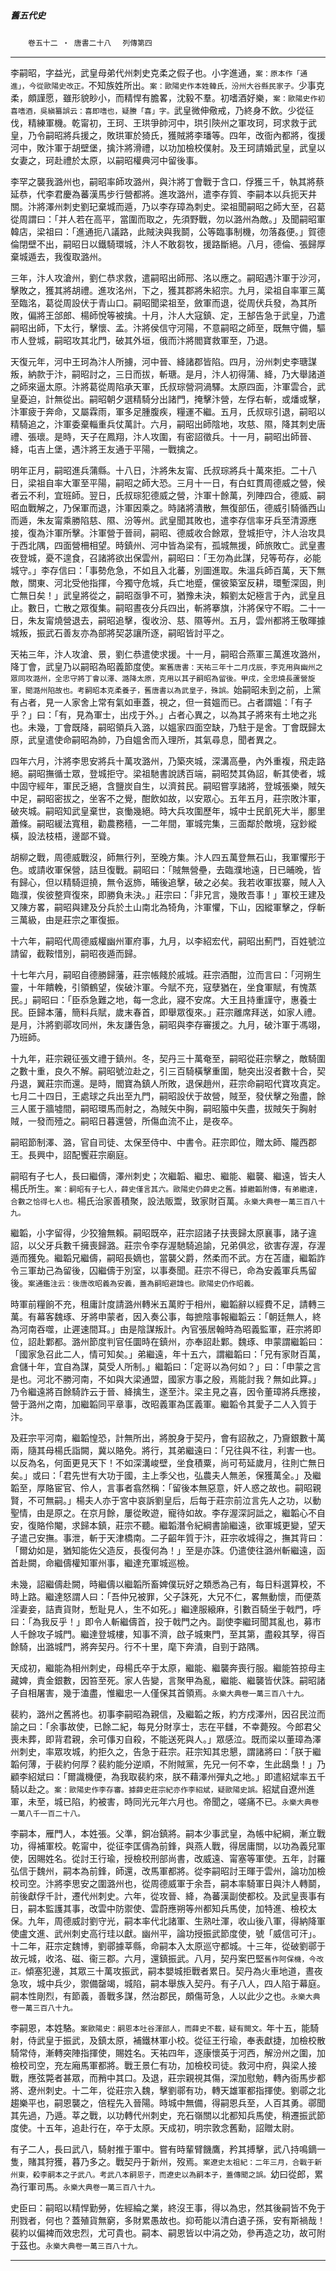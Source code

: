 

##### 舊五代史
　　`卷五十二 ‧ 唐書二十八`
　`列傳第四`

* * *

李嗣昭，字益光，武皇母弟代州刺史克柔之假子也。小字進通，`案：原本作「通進」，今從歐陽史改正。`不知族姓所出。`案：歐陽史作本姓韓氏，汾州大谷縣民家子。`少事克柔，頗謹愿，雖形貌眇小，而精悍有膽畧，沈毅不羣。初嗜酒好樂，`案：歐陽史作初喜嗜酒，吳縝纂誤云：喜即嗜也，疑賸「喜」字。`武皇微伸儆戒，乃終身不飲。少從征伐，精練軍機。乾甯初，王珂、王珙爭帥河中，珙引陝州之軍攻珂，珂求救于武皇，乃令嗣昭將兵援之，敗珙軍於猗氏，獲賊將李璠等。四年，改衙內都將，復援河中，敗汴軍于胡壁堡，擒汴將滑禮，以功加檢校僕射。及王珂請婚武皇，武皇以女妻之，珂赴禮於太原，以嗣昭權典河中留後事。

李罕之襲我潞州也，嗣昭率師攻潞州，與汴將丁會戰于含口`，`俘獲三千，執其將蔡延恭，代李君慶為蕃漢馬步行營都將。進攻潞州，遣李存質、李嗣本以兵扼天井關。汴將澤州刺史劉玘棄城而遁，乃以李存璋為刺史。梁祖聞嗣昭之師大至，召葛從周謂曰：「并人若在高平，當圍而取之，先須野戰，勿以潞州為敵。」及聞嗣昭軍韓店，梁祖曰：「進通扼八議路，此賊決與我鬬，公等臨事制機，勿落姦便。」賀德倫閉壁不出，嗣昭日以鐵騎環城，汴人不敢芻牧，援路斷絕。八月，德倫、張歸厚棄城遁去，我復取潞州。

三年，汴人攻滄州，劉仁恭求救，遣嗣昭出師邢、洺以應之。嗣昭遇汴軍于沙河，擊敗之，獲其將胡禮。進攻洺州，下之，獲其郡將朱紹宗。九月，梁祖自率軍三萬至臨洺，葛從周設伏于青山口。嗣昭聞梁祖至，斂軍而退，從周伏兵發，為其所敗，偏將王郃郎、楊師悅等被擒。十月，汴人大寇鎮、定，王郜告急于武皇，乃遣嗣昭出師，下太行，擊懷、孟。汴將侯信守河陽，不意嗣昭之師至，既無守備，驅巿人登城，嗣昭攻其北門，破其外垣，俄而汴將閻寶救軍至，乃退。

天復元年，河中王珂為汴人所擄，河中晉、絳諸郡皆陷。四月，汾州刺史李瑭謀叛，納款于汴，嗣昭討之，三日而拔，斬瑭。是月，汴人初得蒲、絳，乃大舉諸道之師來逼太原。汴將葛從周陷承天軍，氏叔琮營洞渦驛。太原四面，汴軍雲合，武皇憂迫，計無從出。嗣昭朝夕選精騎分出諸門，掩擊汴營，左俘右斬，或燔或擊，汴軍疲于奔命，又屬霖雨，軍多足腫腹疾，糧運不繼。五月，氏叔琮引退，嗣昭以精騎追之，汴軍委棄輜重兵仗萬計。六月，嗣昭出師陰地，攻慈、隰，降其刺史唐禮、張瓌。是時，天子在鳳翔，汴人攻圍，有密詔徵兵。十一月，嗣昭出師晉、絳，屯吉上堡，遇汴將王友通于平陽，一戰擒之。

明年正月，嗣昭進兵蒲縣。十八日，汴將朱友甯、氏叔琮將兵十萬來拒。二十八日，梁祖自率大軍至平陽，嗣昭之師大恐。三月十一日，有白虹貫周德威之營，候者云不利，宜班師。翌日，氏叔琮犯德威之營，汴軍十餘萬，列陣四合，德威、嗣昭血戰解之，乃保軍而退，汴軍因乘之。時諸將潰散，無復部伍，德威引騎循西山而遁，朱友甯乘勝陷慈、隰、汾等州。武皇聞其敗也，遣李存信率牙兵至清源應接，復為汴軍所擊。汴軍營于晉祠，嗣昭、德威收合餘眾，登城拒守，汴人治攻具于西北隅，四面營柵相望。時鎮州、河中皆為梁有，孤城無援，師旅敗亡。武皇晝夜登城，憂不遑食，召諸將欲出保雲州，嗣昭曰：「王勿為此謀，兒等苟存，必能城守。」李存信曰：「事勢危急，不如且入北蕃，別圖進取。朱溫兵師百萬，天下無敵，關東、河北受他指揮，今獨守危城，兵亡地蹙，儻彼築室反耕，環塹深固，則亡無日矣！」武皇將從之，嗣昭亟爭不可，猶豫未決，賴劉太妃極言于內，武皇且止。數日，亡散之眾復集。嗣昭晝夜分兵四出，斬將搴旗，汴將保守不暇。二十一日，朱友甯燒營退去，嗣昭追擊，復收汾、慈、隰等州。五月，雲州都將王敬暉據城叛，振武石善友亦為部將契苾讓所逐，嗣昭皆討平之。

天祐三年，汴人攻滄、景，劉仁恭遣使求援。十一月，嗣昭合燕軍三萬進攻潞州，降丁會，武皇乃以嗣昭為昭義節度使。`案舊唐書：天祐三年十二月戊辰，李克用與幽州之眾同攻潞州，全忠守將丁會以澤、潞降太原，克用以其子嗣昭為留後。甲戌，全忠燒長蘆營旋軍，聞潞州陷故也。考嗣昭本克柔養子，舊唐書以為武皇子，殊誤。`始嗣昭未到之前，上黨有占者，見一人家舍上常有氣如車蓋，視之，但一貧媼而已。占者謂媼：「有子乎？」曰：「有，見為軍士，出戍于外。」占者心異之，以為其子將來有土地之兆也。未幾，丁會既降，嗣昭領兵入潞，以媼家四面空缺，乃駐于是舍。丁會既歸太原，武皇遣使命嗣昭為帥，乃自媼舍而入理所，其氣尋息，聞者異之。

四年六月，汴將李思安將兵十萬攻潞州，乃築夾城，深溝高壘，內外重複，飛走路絕。嗣昭撫循士眾，登城拒守。梁祖馳書說誘百端，嗣昭焚其偽詔，斬其使者，城中固守經年，軍民乏絕，含鹽炭自生，以濟貧民。嗣昭嘗享諸將，登城張樂，賊矢中足，嗣昭密拔之，坐客不之覺，酣飲如故，以安眾心。五年五月，莊宗敗汴軍，破夾城。嗣昭知武皇棄世，哀慟幾絕。時大兵攻圍歷年，城中士民飢死大半，鄽里蕭條。嗣昭緩法寬租，勸農務穡，一二年間，軍城完集，三面鄰於敵境，寇鈔縱橫，設法枝梧，邊鄙不聳。

胡柳之戰，周德威戰沒，師無行列，至晚方集。汴人四五萬登無石山，我軍懼形于色。或請收軍保營，詰旦復戰。嗣昭曰：「賊無營壘，去臨濮地遠，日已晡晚，皆有歸心，但以精騎逗撓，無令返斾，晡後追擊，破之必矣。我若收軍拔寨，賊人入臨濮，俟彼整齊復來，即勝負未決。」莊宗曰：「非兄言，幾敗吾事！」軍校王建及又陳方畧，嗣昭與建及分兵於土山南北為犄角，汴軍懼，下山，因縱軍擊之，俘斬三萬級，由是莊宗之軍復振。

十六年，嗣昭代周德威權幽州軍府事，九月，以李紹宏代，嗣昭出薊門，百姓號泣請留，截鞍惜別，嗣昭夜遁而歸。

十七年六月，嗣昭自德勝歸藩，莊宗帳餞於戚城。莊宗酒酣，泣而言曰：「河朔生靈，十年饋輓，引領鶴望，俟破汴軍。今賦不充，寇孽猶在，坐食軍賦，有愧蒸民。」嗣昭曰：「臣忝急難之地，每一念此，寢不安席。大王且持重謹守，惠養士民。臣歸本藩，簡料兵賦，歲末春首，即舉眾復來。」莊宗離席拜送，如家人禮。是月，汴將劉鄩攻同州，朱友謙告急，嗣昭與李存審援之。九月，破汴軍于馮翊，乃班師。

十九年，莊宗親征張文禮于鎮州。冬，契丹三十萬奄至，嗣昭從莊宗擊之，敵騎圍之數十重，良久不解。嗣昭號泣赴之，引三百騎橫擊重圍，馳突出沒者數十合，契丹退，翼莊宗而還。是時，閻寶為鎮人所敗，退保趙州，莊宗命嗣昭代寶攻真定。七月二十四日，王處球之兵出至九門，嗣昭設伏于故營，賊至，發伏擊之殆盡，餘三人匿于牆墟間，嗣昭環馬而射之，為賊矢中胸，嗣昭箙中矢盡，拔賊矢于胸射賊，一發而殪之。嗣昭日暮還營，所傷血流不止，是夜卒。

嗣昭節制澤、潞，官自司徒、太保至侍中、中書令。莊宗即位，贈太師、隴西郡王。長興中，詔配饗莊宗廟庭。

嗣昭有子七人，長曰繼儔，澤州刺史；次繼韜、繼忠、繼能、繼襲、繼遠，皆夫人楊氏所生。`案：嗣昭有子七人，薛史僅言其六。歐陽史仍薛史之舊。據繼韜附傳，有弟繼達，合數之恰得七人也。`楊氏治家善積聚，設法販鬻，致家財百萬。`永樂大典卷一萬三百八十九。`

繼韜，小字留得，少狡獪無賴。嗣昭既卒，莊宗詔諸子扶喪歸太原襄事，諸子違詔，以父牙兵數千擁喪歸潞。莊宗令李存渥馳騎追諭，兄弟俱忿，欲害存渥，存渥遁而獲免。繼韜兄繼儔，嗣昭長嫡也，當襲父爵，然柔而不武。方在苫廬，繼韜詐令三軍劫己為留後，囚繼儔于別室，以事奏聞。莊宗不得已，命為安義軍兵馬留後。`案通鑑注云：後唐改昭義為安義，蓋為嗣昭避諱也。歐陽史仍作昭義。`

時軍前糧餉不充，租庸計度請潞州轉米五萬貯于相州，繼韜辭以經費不足，請轉三萬。有幕客魏琢、牙將申蒙者，因入奏公事，每摭陰事報繼韜云：「朝廷無人，終為河南吞噬，止遲速間耳。」由是陰謀叛計。內官張居翰時為昭義監軍，莊宗將即位，詔赴鄴都。潞州節度判官任圜時在鎮州，亦奉詔赴鄴。魏琢、申蒙謂繼韜曰：「國家急召此二人，情可知矣。」弟繼遠，年十五六，謂繼韜曰：「兄有家財百萬，倉儲十年，宜自為謀，莫受人所制。」繼韜曰：「定哥以為何如？」曰：「申蒙之言是也。河北不勝河南，不如與大梁通盟，國家方事之殷，焉能討我？無如此算。」乃令繼遠將百餘騎詐云于晉、絳擒生，遂至汴。梁主見之喜，因令董璋將兵應接，營于潞州之南，加繼韜同平章事，改昭義軍為匡義軍。繼韜令其愛子二人入質于汴。

及莊宗平河南，繼韜惶恐，計無所出，將脫身于契丹，會有詔赦之，乃齎銀數十萬兩，隨其母楊氏詣闕，冀以賂免。將行，其弟繼遠曰：「兄往與不往，利害一也。以反為名，何面更見天下！不如深溝峻壁，坐食積粟，尚可苟延歲月，往則亡無日矣。」或曰：「君先世有大功于國，主上季父也，弘農夫人無恙，保獲萬全。」及繼韜至，厚賂宦官、伶人，言事者翕然稱：「留後本無惡意，奸人惑之故也。嗣昭親賢，不可無嗣。」楊夫人亦于宮中哀訴劉皇后，后每于莊宗前泣言先人之功，以動聖情，由是原之。在京月餘，屢從畋遊，寵待如故。李存渥深訶詆之，繼韜心不自安，復賂伶閹，求歸本鎮，莊宗不聽。繼韜潛令紀綱書諭繼遠，欲軍城更變，望天子遣己安撫。事泄，斬于天津橋南。二子齠年質于汴，莊宗收城得之，撫其背曰：「爾幼如是，猶知能佐父造反，長復何為！」至是亦誅。仍遣使往潞州斬繼遠，函首赴闕，命繼儔權知軍州事，繼達充軍城巡檢。

未幾，詔繼儔赴闕，時繼儔以繼韜所畜婢僕玩好之類悉為己有，每日料選算校，不時上路。繼達怒謂人曰：「吾仲兄被罪，父子誅死，大兄不仁，畧無動懷，而便蒸淫妻妾，詰責貨財，慙耻見人，生不如死。」繼達服縗麻，引數百騎坐于戟門，呼曰：「為我反乎！」即令人斬繼儔首，投于戟門之內。副使李繼珂聞其亂也，募巿人千餘攻子城門。繼達登城樓，知事不濟，啟子城東門，至其第，盡殺其孥，得百餘騎，出潞城門，將奔契丹。行不十里，麾下奔潰，自剄于路隅。

天成初，繼能為相州刺史，母楊氏卒于太原，繼能、繼襲奔喪行服。繼能笞掠母主藏婢，責金銀數，因笞至死。家人告變，言聚甲為亂，繼能、繼襲皆伏誅。嗣昭諸子自相屠害，幾于溘盡，惟繼忠一人僅保其首領焉。`永樂大典卷一萬三百八十九。`

裴約，潞州之舊將也。初事李嗣昭為親信，及繼韜之叛，約方戍澤州，因召民泣而諭之曰：「余事故使，已餘二紀，每見分財享士，志在平讎，不幸薨歿。今郎君父喪未葬，即背君親，余可倳刃自殺，不能送死與人。」眾感泣。既而梁以董璋為澤州刺史，率眾攻城，約拒久之，告急于莊宗。莊宗知其忠懇，謂諸將曰：「朕于繼韜何薄，于裴約何厚？裴約能分逆順，不附賊黨，先兄一何不幸，生此鴟梟！」乃顧李紹斌曰：「爾識機便，為我取裴約來，朕不藉澤州彈丸之地。」即遣紹斌率五千騎以赴之。`案：歐陽史作李存審。據薛史莊宗紀亦作李紹斌，疑歐陽史誤。`紹斌自遼州進軍，未至，城已陷，約被害，時同光元年六月也。帝聞之，嗟痛不已。`永樂大典卷一萬八千一百二十八。`

李嗣本，雁門人，本姓張。父準，銅冶鎮將。嗣本少事武皇，為帳中紀綱，漸立戰功，得補軍校。乾甯中，從征李匡儔為前鋒，與燕人戰，得居庸關，以功為義兒軍使，因賜姓名。從討王行瑜，授檢校刑部尚書，改威遠、甯塞等軍使。五年，討羅弘信于魏州，嗣本為前鋒，師還，改馬軍都將。從李嗣昭討王暉于雲州，論功加檢校司空。汴將李思安之圍潞州也，從周德威軍于余吾，嗣本率騎軍日與汴人轉鬬，前後獻俘千計，遷代州刺史。六年，從攻晉、絳，為蕃漢副使都校。及武皇喪事有日，嗣本監護其事，改雲中防禦使、雲蔚應朔等州都知兵馬使，加特進、檢校太保。九年，周德威討劉守光，嗣本率代北諸軍、生熟吐渾，收山後八軍，得納降軍使盧文進、武州刺史高行珪以獻。幽州平，論功授振武節度使，號「威信可汗」。十二年，莊宗定魏博，劉鄩據莘縣，命嗣本入太原巡守都城。十三年，從破劉鄩于故元城，收洺、磁、衞三郡。六月，還鎮振武。八月，契丹案巴堅`舊作阿保機，今改正。`傾塞犯邊，其眾三十萬攻振武，嗣本嬰城拒戰者累日。契丹為火車地道，晝夜急攻，城中兵少，禦備罄竭，城陷，嗣本舉族入契丹。有子八人，四人陷于幕庭。嗣本性剛烈，有節義，善戰多謀，然治郡民，頗傷苛急，人以此少之也。`永樂大典卷一萬三百八十九。`

李嗣恩，本姓駱。`案歐陽史：嗣恩本吐谷渾部人，而薛史不載，疑有闕文。`年十五，能騎射，侍武皇于振武，及鎮太原，補鐵林軍小校。從征王行瑜，奉表獻捷，加檢校散騎常侍，漸轉突陣指揮使，賜姓名。天祐四年，逐康懷英于河西，解汾州之圍，加檢校司空，充左廂馬軍都將。戰王景仁有功，加檢校司徒。救河中府，與梁人接戰，應弦斃者甚眾，而矟中其口。及退，莊宗親視其傷，深加慰勉，轉內衙馬步都將、遼州刺史。十二年，從莊宗入魏，擊劉鄩有功，轉天雄軍都指揮使。劉鄩之北趨樂平也，嗣恩襲之，倍程先入晉陽。時城中無備，得嗣恩兵至，人百其勇。鄩聞其先過，乃遁。莘之戰，以功轉代州刺史，充石嶺關以北都知兵馬使，稍遷振武節度使。十五年，追赴行在，卒于太原。天成初，明宗敦念舊勳，詔贈太尉。

有子二人，長曰武八，騎射推于軍中。嘗有時輩臂饑鷹，矜其搏擊，武八持鳴鏑一隻，賭其狩獲，暮乃多之。戰契丹于新州，歿焉。`案遼史太祖紀：二年三月，合戰于新州東，殺李嗣本之子武八。考武八本嗣恩子，而遼史以為嗣本子，蓋傳聞之誤。`幼曰從郎，累為行軍司馬。`永樂大典卷一萬三百八十九。`

史臣曰：嗣昭以精悍勤勞，佐經綸之業，終沒王事，得以為忠，然其後嗣皆不免于刑戮者，何也？蓋殖貨無窮，多財累愚故也。抑苟能以清白遺子孫，安有斯禍哉！裴約以偏裨而效忠烈，尤可貴也。嗣本、嗣恩皆以中涓之効，參再造之功，故可附于茲也。`永樂大典卷一萬三百八十九。`

* * *

